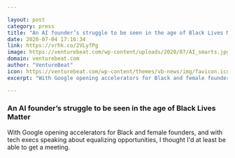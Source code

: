 ```yaml
---

layout: post
category: press
title: "An AI founder’s struggle to be seen in the age of Black Lives Matter "
date: 2020-07-04 17:16:34
link: https://vrhk.co/2VLyfPg
image: https://venturebeat.com/wp-content/uploads/2020/07/AI_smarts.jpg?w=1200&strip=all
domain: venturebeat.com
author: "VentureBeat"
icon: https://venturebeat.com/wp-content/themes/vb-news/img/favicon.ico
excerpt: "With Google opening accelerators for Black and female founders, and with tech execs speaking about equalizing opportunities, I thought I'd at least be able to get a meeting."

---
```


### An AI founder’s struggle to be seen in the age of Black Lives Matter 

With Google opening accelerators for Black and female founders, and with tech execs speaking about equalizing opportunities, I thought I'd at least be able to get a meeting.